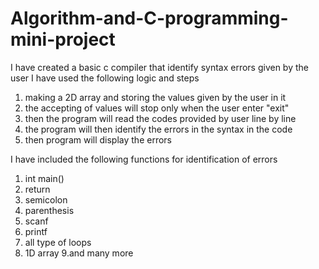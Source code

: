 # Algorithm-and-C-programming-mini-project
I have created a basic c compiler that identify syntax errors given by the user 
I have used the following logic and steps
1. making a 2D array and storing the values given by the user in it
2. the accepting of values will stop only when the user enter "exit"
3. then the program will read the codes provided by user line by line
4. the program will then identify the errors in the syntax in the code
5. then program will display the errors
   
I have included the following functions for identification of errors
1. int main()
2. return
3. semicolon
4. parenthesis
5. scanf
6. printf
7. all type of loops
8. 1D array
9.and many more 
